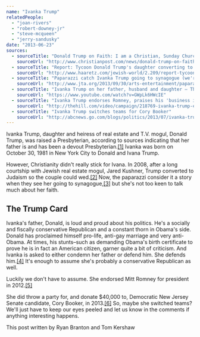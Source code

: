 ```yaml
---
name: "Ivanka Trump"
relatedPeople:
  - "joan-rivers"
  - "robert-downey-jr"
  - "steve-mcqueen"
  - "jerry-sandusky"
date: "2013-06-23"
sources:
  - sourceTitle: "Donald Trump on Faith: I am a Christian, Sunday Church Person"
    sourceUrl: "http://www.christianpost.com/news/donald-trump-on-faith-i-am-christian-sunday-church-person-49797/"
  - sourceTitle: "Report: Tycoon Donald Trump's daughter converting to Judaism"
    sourceUrl: "http://www.haaretz.com/jewish-world/2.209/report-tycoon-donald-trump-s-daughter-converting-to-judaism-1.256326"
  - sourceTitle: "Paparazzi catch Ivanka Trump going to synagogue (we're pretty sure)"
    sourceUrl: "http://www.jta.org/2013/09/30/arts-entertainment/paparazzi-catch-ivanka-trump-going-to-synagogue-were-pretty-sure"
  - sourceTitle: "Ivanka Trump on her father, husband and daughter – The View"
    sourceUrl: "https://www.youtube.com/watch?v=GWpLk6HWcIE"
  - sourceTitle: "Ivanka Trump endorses Romney, praises his 'business intelligence.'"
    sourceUrl: "http://thehill.com/video/campaign/218769-ivanka-trump-endorses-romney-praises-his-business-intelligence"
  - sourceTitle: "Ivanka Trump switches teams for Cory Booker"
    sourceUrl: "http://abcnews.go.com/blogs/politics/2013/07/ivanka-trump-switches-teams-for-cory-booker/"
---
```


Ivanka Trump, daughter and heiress of real estate and T.V. mogul, Donald Trump, was raised a Presbyterian, according to sources indicating that her father is and has been a devout Presbyterian.<a class="source-citation" href="http://www.christianpost.com/news/donald-trump-on-faith-i-am-christian-sunday-church-person-49797/" title="Donald Trump on Faith: I am a Christian, Sunday Church Person">[1]</a> Ivanka was born on October 30, 1981 in New York City to Donald and Ivana Trump.

However, Christianity didn't really stick for Ivana. In 2008, after a long courtship with Jewish real estate mogul, Jared Kushner, Trump converted to Judaism so the couple could wed.<a class="source-citation" href="http://www.haaretz.com/jewish-world/2.209/report-tycoon-donald-trump-s-daughter-converting-to-judaism-1.256326" title="Report: Tycoon Donald Trump&apos;s daughter converting to Judaism">[2]</a> Now, the paparazzi consider it a story when they see her going to synagogue,<a class="source-citation" href="http://www.jta.org/2013/09/30/arts-entertainment/paparazzi-catch-ivanka-trump-going-to-synagogue-were-pretty-sure" title="Paparazzi catch Ivanka Trump going to synagogue (we&apos;re pretty sure)">[3]</a> but she's not too keen to talk much about her faith.

## The Trump Card

Ivanka's father, Donald, is loud and proud about his politics. He's a socially and fiscally conservative Republican and a constant thorn in Obama's side. Donald has proclaimed himself pro-life, anti-gay marriage and very anti-Obama. At times, his stunts–such as demanding Obama's birth certificate to prove he is in fact an American citizen, garner quite a bit of criticism. And Ivanka is asked to either condemn her father or defend him. She defends him.<a class="source-citation" href="https://www.youtube.com/watch?v=GWpLk6HWcIE" title="Ivanka Trump on her father, husband and daughter – The View">[4]</a> It's enough to assume she's probably a conservative Republican as well.

Luckily we don't have to assume. She endorsed Mitt Romney for president in 2012.<a class="source-citation" href="http://thehill.com/video/campaign/218769-ivanka-trump-endorses-romney-praises-his-business-intelligence" title="Ivanka Trump endorses Romney, praises his &apos;business intelligence.&apos;">[5]</a>

She did throw a party for, and donate $40,000 to, Democratic New Jersey Senate candidate, Cory Booker, in 2013.<a class="source-citation" href="http://abcnews.go.com/blogs/politics/2013/07/ivanka-trump-switches-teams-for-cory-booker/" title="Ivanka Trump switches teams for Cory Booker">[6]</a> So, maybe she switched teams? We'll just have to keep our eyes peeled and let us know in the comments if anything interesting happens.

This post written by Ryan Branton and Tom Kershaw